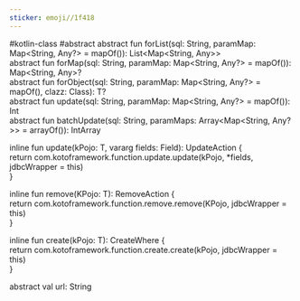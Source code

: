 ```yaml
---
sticker: emoji//1f418
---
```

#kotlin-class #abstract 
abstract fun forList(sql: String, paramMap: Map<String, Any?> = mapOf()): List<Map<String, Any>>  
abstract fun forMap(sql: String, paramMap: Map<String, Any?> = mapOf()): Map<String, Any>?  
abstract fun <T> forObject(sql: String, paramMap: Map<String, Any?> = mapOf(), clazz: Class<T>): T?  
abstract fun update(sql: String, paramMap: Map<String, Any?> = mapOf()): Int  
abstract fun batchUpdate(sql: String, paramMaps: Array<Map<String, Any?>> = arrayOf()): IntArray  
  
inline fun <reified T : KPojo> update(kPojo: T, vararg fields: Field): UpdateAction<T> {  
    return com.kotoframework.function.update.update(kPojo, *fields, jdbcWrapper = this)  
}  
  
inline fun <reified T : KPojo> remove(KPojo: T): RemoveAction<T> {  
    return com.kotoframework.function.remove.remove(KPojo, jdbcWrapper = this)  
}  
  
inline fun <reified T : KPojo> create(kPojo: T): CreateWhere<T> {  
    return com.kotoframework.function.create.create(kPojo, jdbcWrapper = this)  
}  
  
abstract val url: String